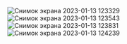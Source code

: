 ![Снимок экрана 2023-01-13 123329](https://user-images.githubusercontent.com/97594112/212288891-9410dbf2-be91-450a-9383-f6ac6a70b025.png)
![Снимок экрана 2023-01-13 123543](https://user-images.githubusercontent.com/97594112/212288900-e59538de-8473-452f-be96-85afcb21fc00.png)
![Снимок экрана 2023-01-13 123831](https://user-images.githubusercontent.com/97594112/212288910-c7d351b7-93ed-4b80-86cd-703c70b72f84.png)
![Снимок экрана 2023-01-13 124239](https://user-images.githubusercontent.com/97594112/212288916-4ecda755-f6ad-4160-afdc-a046621fcbc6.png)
